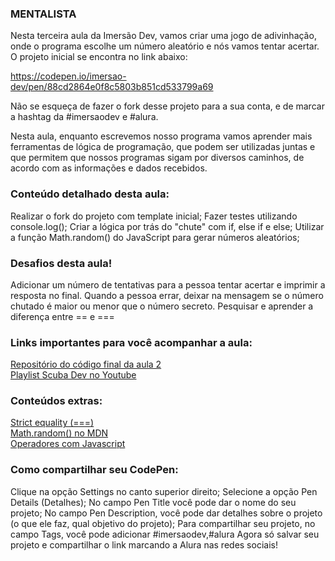 ### MENTALISTA

Nesta terceira aula da Imersão Dev, vamos criar uma jogo de adivinhação, onde o programa escolhe um número aleatório e nós vamos tentar acertar. O projeto inicial se encontra no link abaixo:

https://codepen.io/imersao-dev/pen/88cd2864e0f8c5803b851cd533799a69

Não se esqueça de fazer o fork desse projeto para a sua conta, e de marcar a hashtag da #imersaodev e #alura.   

Nesta aula, enquanto escrevemos nosso programa vamos aprender mais ferramentas de lógica de programação, que podem ser utilizadas juntas e que permitem que nossos programas sigam por diversos caminhos, de acordo com as informações e dados recebidos.

### Conteúdo detalhado desta aula:
Realizar o fork do projeto com template inicial;
Fazer testes utilizando console.log();
Criar a lógica por trás do "chute" com if, else if e else;
Utilizar a função Math.random() do JavaScript para gerar números aleatórios;

### Desafios desta aula!
Adicionar um número de tentativas para a pessoa tentar acertar e imprimir a resposta no final.
Quando a pessoa errar, deixar na mensagem se o número chutado é maior ou menor que o número secreto.
Pesquisar e aprender a diferença entre == e ===

### Links importantes para você acompanhar a aula:    
[Repositório do código final da aula 2](https://codepen.io/imersao-dev/pen/PojJWeO)    
[Playlist Scuba Dev no Youtube](https://www.youtube.com/watch?v=wr9w6E9hHE4&list=PLh2Y_pKOa4UekCLUlAmQ89uSMWNlHvhR3)   

### Conteúdos extras:
[Strict equality (===)](https://developer.mozilla.org/en-US/docs/Web/JavaScript/Reference/Operators/Strict_equality)      
[Math.random() no MDN](https://developer.mozilla.org/pt-BR/docs/Web/JavaScript/Reference/Global_Objects/Math/random)      
[Operadores com Javascript](https://www.alura.com.br/artigos/operadores-matematicos-em-javascript)    

### Como compartilhar seu CodePen:
Clique na opção Settings no canto superior direito;
Selecione a opção Pen Details (Detalhes);
No campo Pen Title você pode dar o nome do seu projeto;
No campo Pen Description, você pode dar detalhes sobre o projeto (o que ele faz, qual objetivo do projeto);
Para compartilhar seu projeto, no campo Tags, você pode adicionar #imersaodev,#alura
Agora só salvar seu projeto e compartilhar o link marcando a Alura nas redes sociais!
